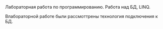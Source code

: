 Лабораторная работа по программированию. Работа над БД, LINQ.

Влабораторной работе были рассмоттрены технология подключения к БД. 

